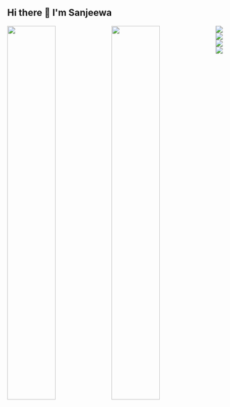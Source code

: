 ## Hi there 👋 I'm Sanjeewa

<img align="left" width="47%" src="https://github-readme-stats.vercel.app/api?username=SRanuluge&show_icons=true&theme=tokyonight" />

<img align="left" width="47%" src="https://github-readme-stats.vercel.app/api/top-langs/?username=SRanuluge&layout=compact" />


<img align="left"  src="https://img.shields.io/badge/javascript-%23323330.svg?style=for-the-badge&logo=javascript&logoColor=%23F7DF1E" />
<img align="left"  src="https://img.shields.io/badge/typescript-%23007ACC.svg?style=for-the-badge&logo=typescript&logoColor=white" />
<img   src="https://img.shields.io/badge/php-%23777BB4.svg?style=for-the-badge&logo=php&logoColor=white" />
<img src="https://img.shields.io/badge/python-3670A0?style=for-the-badge&logo=python&logoColor=ffdd54" />
